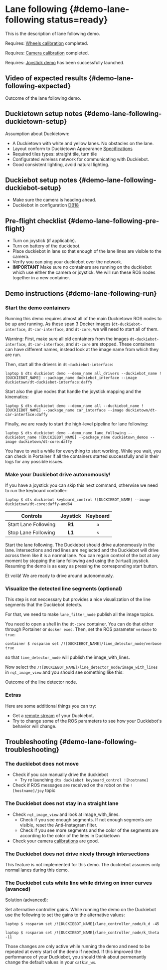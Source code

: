 # Lane following {#demo-lane-following status=ready}

This is the description of lane following demo.

<div class='requirements' markdown="1">

Requires: [Wheels calibration](#wheel-calibration) completed.

Requires: [Camera calibration](#camera-calib) completed.

Requires: [Joystick demo](#rc-control) has been successfully launched.

</div>

## Video of expected results {#demo-lane-following-expected}

<div figure-id="fig:lane_following_vid">
    <figcaption>Outcome of the lane following demo.
    </figcaption>
    <dtvideo src='vimeo:334931570'/>
</div>

## Duckietown setup notes {#demo-lane-following-duckietown-setup}

Assumption about Duckietown:

* A Duckietown with white and yellow lanes. No obstacles on the lane.
* Layout conform to Duckietown Appearance [Specifications](+opmanual_duckietown#dt-ops-appearance-specifications)
* Required tiles types: straight tile, turn tile
* Configurated wireless network for communicating with Duckiebot.
* Good consistent lighting, avoid natural lighting.

## Duckiebot setup notes {#demo-lane-following-duckiebot-setup}

* Make sure the camera is heading ahead.
* Duckiebot in configuration [DB18](#duckiebot-configurations)


## Pre-flight checklist {#demo-lane-following-pre-flight}

* Turn on joystick (if applicable).
* Turn on battery of the duckiebot.
* Place duckiebot in lane so that enough of the lane lines are visible to the camera.
* Verify you can ping your duckiebot over the network.
* __IMPORTANT__ Make sure no containers are running on the duckiebot which use either the camera or joystick. We will run these ROS nodes together in a new container.

## Demo instructions {#demo-lane-following-run}

### Start the demo containers

Running this demo requires almost all of the main Duckietown ROS nodes to be up and running. As these span 3 Docker images (`dt-duckiebot-interface`, `dt-car-interface`, and `dt-core`, we will need to start all of them.

Warning: First, make sure all old containers from the images `dt-duckiebot-interface`, `dt-car-interface`, and `dt-core` are stopped. These containers can have different names, instead look at the image name from which they are run.

Then, start all the drivers in `dt-duckiebot-interface`:

    laptop $ dts duckiebot demo --demo_name all_drivers --duckiebot_name ![DUCKIEBOT_NAME] --package_name duckiebot_interface --image duckietown/dt-duckiebot-interface:daffy
    
Start also the glue nodes that handle the joystick mapping and the kinematics:

    laptop $ dts duckiebot demo --demo_name all --duckiebot_name ![DUCKIEBOT_NAME] --package_name car_interface --image duckietown/dt-car-interface:daffy

Finally, we are ready to start the high-level pipeline for lane following:

    laptop $ dts duckiebot demo --demo_name lane_following --duckiebot_name ![DUCKIEBOT_NAME] --package_name duckietown_demos --image duckietown/dt-core:daffy

You have to wait a while for everything to start working. While you wait, you can check in Portainer if all the containers started successfully and in their logs for any possible issues.

### Make your Duckiebot drive autonomously!

If you have a joystick you can skip this next command, otherwise we need to run the keyboard controller:

    laptop $ dts duckiebot keyboard_control ![DUCKIEBOT_NAME] --image duckietown/dt-core:daffy-amd64


|        Controls      |  Joystick  |     Keyboard     |
|----------------------|:----------:|:----------------:|
| Start Lane Following |   __R1__   |   <kbd>a</kbd>   |
| Stop Lane Following  |   __L1__   |   <kbd>s</kbd>   |


Start the lane following. The Duckiebot should drive autonomously in the lane. Intersections and red lines are neglected and the Duckiebot will drive across them like it is a normal lane. You can regain control of the bot at any moment by stopping the lane following and using the (virtual) joystick. Resuming the demo is as easy as pressing the corresponding start button.

Et voilà! We are ready to drive around autonomously.

### Visualize the detected line segments (optional)

This step is not neccessary but provides a nice visualization of the line segments that the Duckiebot detects. 

For that, we need to make `lane_filter_node` publish all the image topics.

You need to open a shell in the `dt-core` container. You can do that either through Portainer or `docker exec`. Then, set the ROS parameter `verbose` to `true`:

    container $ rosparam set /![DUCKIEBOT_NAME]/line_detector_node/verbose true

so that `line_detector_node` will publish the image_with_lines.

Now select the `/![DUCKIEBOT_NAME]/line_detector_node/image_with_lines` in `rqt_image_view` and you should see something like this:

<div figure-id="fig:line_detector">
    <figcaption>Outcome of the line detector node.
    </figcaption>
    <dtvideo src='vimeo:334931437'/>
</div>

### Extras

Here are some additional things you can try:

* Get a [remote stream](#read-camera-data) of your Duckiebot.
* Try to change some of the ROS parameters to see how your Duckiebot's behavior will change. 


## Troubleshooting {#demo-lane-following-troubleshooting}

### The duckiebot does not move

* Check if you can manually drive the duckiebot
  * Try re launching `dts duckiebot keyboard_control ![hostname]`
* Check if ROS messages are received on the robot on the `![hostname]/joy` topic

### The Duckiebot does not stay in a straight lane

* Check `rqt_image_view` and look at image_with_lines.
  * Check if you see enough segments. If not enough segments are visible, reset the Anti-Instagram filter.
  * Check if you see more segments and the color of the segments are according to the color of the lines in Duckietown
* Check your camera [calibrations](#camera-calib) are good.

### The Duckiebot does not drive nicely through intersections

This feature is not implemented for this demo. The duckiebot assumes only normal lanes during this demo.

### The Duckiebot cuts white line while driving on inner curves (avanced)

Solution (advanced):

Set alternative controller gains. While running the demo on the Duckiebot use the following to set the gains to the alternative values:

    laptop $ rosparam set /![DUCKIEBOT_NAME]/lane_controller_node/k_d -45

    laptop $ rosparam set /![DUCKIEBOT_NAME]/lane_controller_node/k_theta -11

Those changes are only active while running the demo and need to be repeated at every start of the demo if needed. If this improved the performance of your Duckiebot, you should think about permenantly change the default values in your `catkin_ws`.
